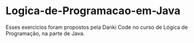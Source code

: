 # Logica-de-Programacao-em-Java

Esses exercicios foram propostos pela Danki Code no curso de Lógica de Programação, na parte de Java.

